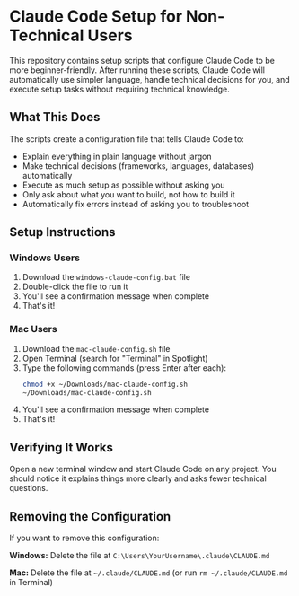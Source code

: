 # Claude Code Setup for Non-Technical Users

This repository contains setup scripts that configure Claude Code to be more beginner-friendly. After running these scripts, Claude Code will automatically use simpler language, handle technical decisions for you, and execute setup tasks without requiring technical knowledge.

## What This Does

The scripts create a configuration file that tells Claude Code to:
- Explain everything in plain language without jargon
- Make technical decisions (frameworks, languages, databases) automatically
- Execute as much setup as possible without asking you
- Only ask about what you want to build, not how to build it
- Automatically fix errors instead of asking you to troubleshoot

## Setup Instructions

### Windows Users

1. Download the `windows-claude-config.bat` file
2. Double-click the file to run it
3. You'll see a confirmation message when complete
4. That's it!

### Mac Users

1. Download the `mac-claude-config.sh` file
2. Open Terminal (search for "Terminal" in Spotlight)
3. Type the following commands (press Enter after each):
   ```bash
   chmod +x ~/Downloads/mac-claude-config.sh
   ~/Downloads/mac-claude-config.sh
   ```
4. You'll see a confirmation message when complete
5. That's it!

## Verifying It Works

Open a new terminal window and start Claude Code on any project. You should notice it explains things more clearly and asks fewer technical questions.

## Removing the Configuration

If you want to remove this configuration:

**Windows:** Delete the file at `C:\Users\YourUsername\.claude\CLAUDE.md`

**Mac:** Delete the file at `~/.claude/CLAUDE.md` (or run `rm ~/.claude/CLAUDE.md` in Terminal)

